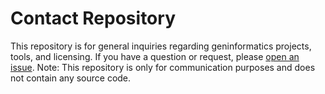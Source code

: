 # Contact Repository

This repository is for general inquiries regarding geninformatics projects, tools, and licensing.
If you have a question or request, please [open an issue](https://github.com/geninformatics/contact/issues).
Note: This repository is only for communication purposes and does not contain any source code.
